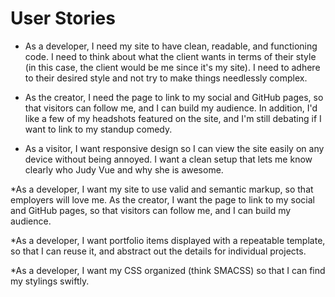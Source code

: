 <h1>User Stories</h1>

* As a developer, I need my site to have clean, readable, and functioning code. I need to think about what the client wants in terms of their style (in this case, the client would be me since it's my site). I need to adhere to their desired style and not try to make things needlessly complex.

* As the creator, I need the page to link to my social and GitHub pages, so that visitors can follow me, and I can build my audience. In addition, I'd like a few of my headshots featured on the site, and I'm still debating if I want to link to my standup comedy.

* As a visitor, I want responsive design so I can view the site easily on any device without being annoyed. I want a clean setup that lets me know clearly who Judy Vue and why she is awesome.

*As a developer, I want my site to use valid and semantic markup, so that employers will love me.
As the creator, I want the page to link to my social and GitHub pages, so that visitors can follow me, and I can build my audience.

*As a developer, I want portfolio items displayed with a repeatable template, so that I can reuse it, and abstract out the details for individual projects.

*As a developer, I want my CSS organized (think SMACSS) so that I can find my stylings swiftly.
